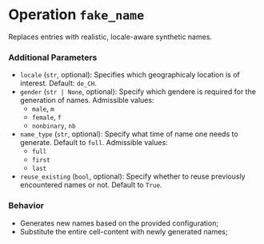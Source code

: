 # Operation `fake_name`

Replaces entries with realistic, locale-aware synthetic names.

### Additional Parameters

- `locale` (`str`, optional):
    Specifies which geographicaly location is of interest. Default: `de_CH`.
- `gender` (`str | None`, optional):
    Specify which gendere is required for the generation of names. Admissible values:
    - `male`, `m`
    - `female`, `f`
    - `nonbinary`, `nb`
- `name_type` (`str`, optional): Specify what time of name one needs to generate. Default to `full`.
Admissible values:
    - `full`
    - `first`
    - `last`
- `reuse_existing` (`bool`, optional): Specify whether to reuse previously encountered names or not. Default to `True`.

### Behavior
- Generates new names based on the provided configuration;
- Substitute the entire cell-content with newly generated names;
